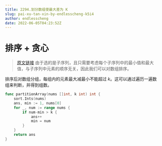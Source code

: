 ```yaml
---
title: 2294.划分数组使最大差为 K
slug: pai-xu-tan-xin-by-endlesscheng-k5i4
author: endlesscheng
date: 2022-06-05T04:23:52Z
---
```

# 排序 + 贪心
 
> [原文链接](https://leetcode.cn/problems/partition-array-such-that-maximum-difference-is-k/solution/pai-xu-tan-xin-by-endlesscheng-k5i4)
由于选的是子序列，且只需要考虑每个子序列中的最小值和最大值，与子序列中元素的顺序无关，因此我们可以对数组排序。

排序后对数组分组，每组内的元素最大减最小不能超过 $k$。这可以通过遍历一遍数组来判断，并得到组数。

```go
func partitionArray(nums []int, k int) int {
	sort.Ints(nums)
	ans, min := 1, nums[0]
	for _, num := range nums {
		if num-min > k {
			ans++
			min = num
		}
	}
	return ans
}
```
